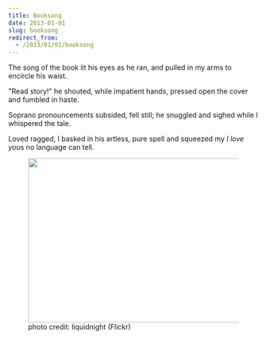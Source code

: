 ```yaml
---
title: Booksong
date: 2013-01-01
slug: booksong
redirect_from:
  - /2013/01/01/booksong
---
```


The song of the book lit his eyes as he ran,
and pulled in my arms to encircle his waist.

"Read story!" he shouted, while impatient hands,
pressed open the cover and fumbled in haste.

Soprano pronouncements subsided, fell still;
he snuggled and sighed while I whispered the tale.

Loved ragged, I basked in his artless, pure spell
and squeezed my <em>I love you</em>s no language can tell.

<figure><img alt="" src="http://farm9.staticflickr.com/8441/7798392052_636d69ffe0.jpg" width="500" height="332" /><figcaption>photo credit: liquidnight (Flickr)</figcaption></figure>